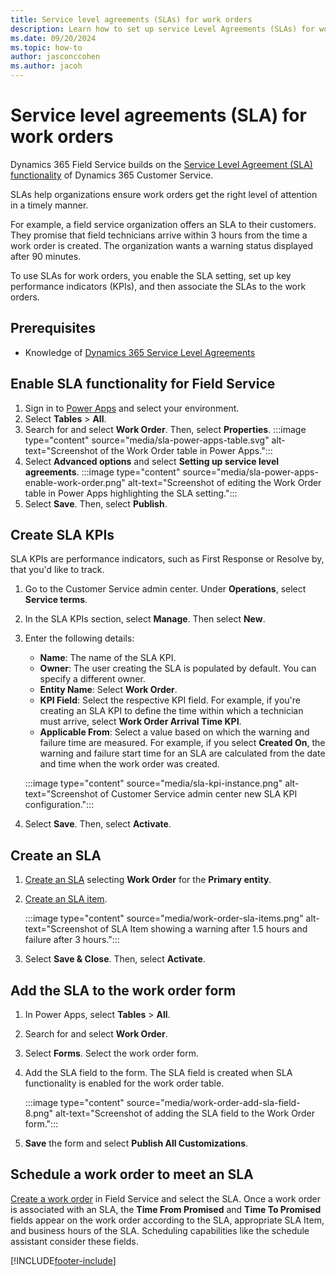 ```yaml
---
title: Service level agreements (SLAs) for work orders
description: Learn how to set up service Level Agreements (SLAs) for work orders in Dynamics 365 Field Service.
ms.date: 09/20/2024
ms.topic: how-to
author: jasconccohen
ms.author: jacoh
---
```


# Service level agreements (SLA) for work orders

Dynamics 365 Field Service builds on the [Service Level Agreement (SLA) functionality](/training/paths/work-with-entitlements-and-slas-in-microsoft-dynamics-365-for-customer-service/) of Dynamics 365 Customer Service.

SLAs help organizations ensure work orders get the right level of attention in a timely manner.

For example, a field service organization offers an SLA to their customers. They promise that field technicians arrive within 3 hours from the time a work order is created. The organization wants a warning status displayed after 90 minutes.

To use SLAs for work orders, you enable the SLA setting, set up key performance indicators (KPIs), and then associate the SLAs to the work orders.

## Prerequisites

- Knowledge of [Dynamics 365 Service Level Agreements](../customer-service/administer/define-service-level-agreements.md)

## Enable SLA functionality for Field Service

1. Sign in to [Power Apps](https://make.powerapps.com/) and select your environment.
1. Select **Tables** > **All**.
1. Search for and select **Work Order**. Then, select **Properties**.
   :::image type="content" source="media/sla-power-apps-table.svg" alt-text="Screenshot of the Work Order table in Power Apps.":::
1. Select **Advanced options** and select **Setting up service level agreements**.
   :::image type="content" source="media/sla-power-apps-enable-work-order.png" alt-text="Screenshot of editing the Work Order table in Power Apps highlighting the SLA setting.":::
1. Select **Save**. Then, select **Publish**.

## Create SLA KPIs

SLA KPIs are performance indicators, such as First Response or Resolve by, that you'd like to track.

1. Go to the Customer Service admin center. Under **Operations**, select **Service terms**.
1. In the SLA KPIs section, select **Manage**. Then select **New**.
1. Enter the following details:
   - **Name**: The name of the SLA KPI.
   - **Owner**: The user creating the SLA is populated by default. You can specify a different owner.
   - **Entity Name**: Select **Work Order**.
   - **KPI Field**: Select the respective KPI field. For example, if you're creating an SLA KPI to define the time within which a technician must arrive, select **Work Order Arrival Time KPI**.
   - **Applicable From**: Select a value based on which the warning and failure time are measured. For example, if you select **Created On**, the warning and failure start time for an SLA are calculated from the date and time when the work order was created.

   :::image type="content" source="media/sla-kpi-instance.png" alt-text="Screenshot of Customer Service admin center new SLA KPI configuration.":::
1. Select **Save**. Then, select **Activate**.

## Create an SLA

1. [Create an SLA](../customer-service/administer/define-service-level-agreements.md#create-an-sla) selecting **Work Order** for the **Primary entity**.
1. [Create an SLA item](../customer-service/administer/define-service-level-agreements.md#create-an-sla-item).

    :::image type="content" source="media/work-order-sla-items.png" alt-text="Screenshot of SLA Item showing a warning after 1.5 hours and failure after 3 hours.":::
1. Select **Save & Close**. Then, select **Activate**.

## Add the SLA to the work order form

1. In Power Apps, select **Tables** > **All**.

1. Search for and select **Work Order**.

1. Select **Forms**. Select the work order form.

1. Add the SLA field to the form. The SLA field is created when SLA functionality is enabled for the work order table.

   :::image type="content" source="media/work-order-add-sla-field-8.png" alt-text="Screenshot of adding the SLA field to the Work Order form.":::

1. **Save** the form and select **Publish All Customizations**.

## Schedule a work order to meet an SLA  

[Create a work order](create-work-order.md) in Field Service and select the SLA. Once a work order is associated with an SLA, the **Time From Promised** and **Time To Promised** fields appear on the work order according to the SLA, appropriate SLA Item, and business hours of the SLA. Scheduling capabilities like the schedule assistant consider these fields.

[!INCLUDE[footer-include](../includes/footer-banner.md)]
